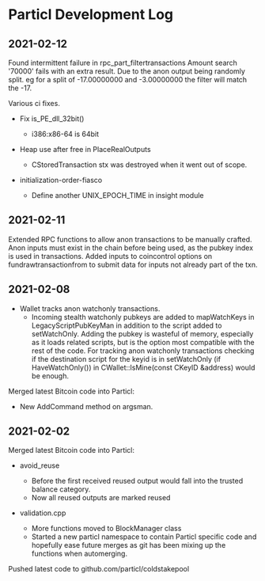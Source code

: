 # Particl Development Log


## 2021-02-12

Found intermittent failure in rpc_part_filtertransactions
Amount search '70000' fails with an extra result.
Due to the anon output being randomly split. eg for a split of  -17.00000000 and -3.00000000 the filter will match the -17.


Various ci fixes.

- Fix is_PE_dll_32bit()
    - i386:x86-64 is 64bit

- Heap use after free in PlaceRealOutputs
    - CStoredTransaction stx was destroyed when it went out of scope.

- initialization-order-fiasco
    - Define another UNIX_EPOCH_TIME in insight module

    
## 2021-02-11

Extended RPC functions to allow anon transactions to be manually crafted.
Anon inputs must exist in the chain before being used, as the pubkey index is used in transactions.
Added inputs to coincontrol options on fundrawtransactionfrom to submit data for inputs not already part of the txn.


## 2021-02-08

- Wallet tracks anon watchonly transactions.
    - Incoming stealth watchonly pubkeys are added to mapWatchKeys in LegacyScriptPubKeyMan in addition to the script added to setWatchOnly.  Adding the pubkey is wasteful of memory, especially as it loads related scripts, but is the option most compatible with the rest of the code.  For tracking anon watchonly transactions checking if the destination script for the keyid is in setWatchOnly (if HaveWatchOnly()) in CWallet::IsMine(const CKeyID &address) would be enough.
    
Merged latest Bitcoin code into Particl:
- New AddCommand method on argsman.


## 2021-02-02

Merged latest Bitcoin code into Particl:
- avoid_reuse
    - Before the first received reused output would fall into the trusted balance category.
    - Now all reused outputs are marked reused

- validation.cpp
  - More functions moved to BlockManager class
  - Started a new particl namespace to contain Particl specific code and hopefully ease future merges as git has been mixing up the functions when automerging.

Pushed latest code to github.com/particl/coldstakepool

